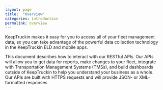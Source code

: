 ```yaml
---
layout: page
title:  "Overview"
categories: introduction
permalink: overview
---
```

KeepTruckin makes it easy for you to access all of your fleet management data, so you can take advantage of the powerful data collection technology in the KeepTruckin ELD and mobile apps.

This document describes how to interact with our RESTful APIs. Our APIs will allow you to get data for reports, make changes to your fleet, integrate with Transportation Management Systems (TMSs), and build dashboards outside of KeepTruckin to help you understand your business as a whole. Our APIs are built with HTTPS requests and will provide JSON- or XML-formatted responses.
